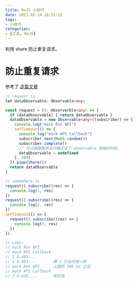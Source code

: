 ```yaml
---
title: RxJS 小技巧
date: 2021-05-14 18:51:12
tags:
- 小技巧
categories:
- [工具, RxJS]
---
```


利用 share 防止重复请求。

<!-- more -->

# 防止重复请求

参考了 [这篇文章](https://stackoverflow.com/questions/50864978/angular-rxjs-6-how-to-prevent-duplicate-http-requests)

```typescript
// request.ts
let dataObservable: Observable<any>

const request = (): Observerble<any> => {
  if (dataObservable) { return dataObservable }
  dataObservable = new Observable<any>((subscriber) => {
    console.log("mock Run API")
    setTimeout(() => {
      console.log("mock API Callback")
      subscriber.next(Math.random())
      subscriber.complete()
      // 可以根据需求自行确定这个 observable 销毁的时机
      dataObservable = undefined
    }, 500)
  }).pipe(share())
  return dataObservable
}
```
```typescript
// somewhere.ts
request().subscribe((res) => {
  console.log(1, res)
})
request().subscribe((res) => {
  console.log(2, res)
})
setTimeout(() => {
  request().subscribe((res) => {
    console.log(3, res)
  })
})

// Logs:
// mock Run API
// mock API Callback
// 1 0.403....
// 2 0.403....       跟 1 打出的值一样
// mock Run API      上面的 500 ms 之后
// mock API Callback
// 3 0.838....       新的值
```
